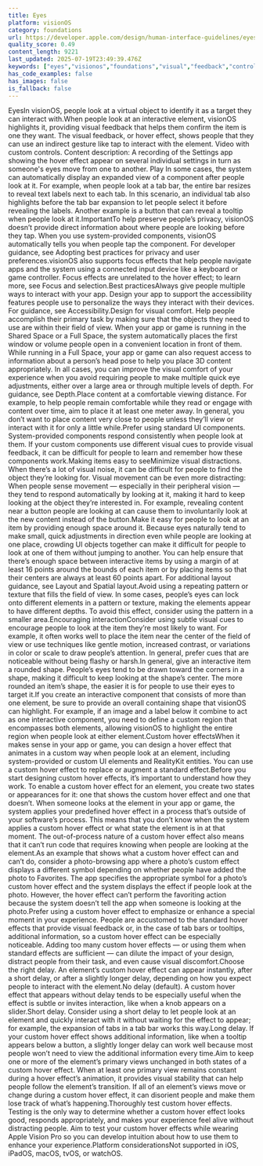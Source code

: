 ```yaml
---
title: Eyes
platform: visionOS
category: foundations
url: https://developer.apple.com/design/human-interface-guidelines/eyes
quality_score: 0.49
content_length: 9221
last_updated: 2025-07-19T23:49:39.476Z
keywords: ["eyes","visionos","foundations","visual","feedback","controls","system","input","selection","design","accessibility","layout","motion","color","animation"]
has_code_examples: false
has_images: false
is_fallback: false
---
```


EyesIn visionOS, people look at a virtual object to identify it as a target they can interact with.When people look at an interactive element, visionOS highlights it, providing visual feedback that helps them confirm the item is one they want. The visual feedback, or hover effect, shows people that they can use an indirect gesture like tap to interact with the element. Video with custom controls. Content description: A recording of the Settings app showing the hover effect appear on several individual settings in turn as someone's eyes move from one to another. Play In some cases, the system can automatically display an expanded view of a component after people look at it. For example, when people look at a tab bar, the entire bar resizes to reveal text labels next to each tab. In this scenario, an individual tab also highlights before the tab bar expansion to let people select it before revealing the labels. Another example is a button that can reveal a tooltip when people look at it.ImportantTo help preserve people’s privacy, visionOS doesn’t provide direct information about where people are looking before they tap. When you use system-provided components, visionOS automatically tells you when people tap the component. For developer guidance, see Adopting best practices for privacy and user preferences.visionOS also supports focus effects that help people navigate apps and the system using a connected input device like a keyboard or game controller. Focus effects are unrelated to the hover effect; to learn more, see Focus and selection.Best practicesAlways give people multiple ways to interact with your app. Design your app to support the accessibility features people use to personalize the ways they interact with their devices. For guidance, see Accessibility.Design for visual comfort. Help people accomplish their primary task by making sure that the objects they need to use are within their field of view. When your app or game is running in the Shared Space or a Full Space, the system automatically places the first window or volume people open in a convenient location in front of them. While running in a Full Space, your app or game can also request access to information about a person’s head pose to help you place 3D content appropriately. In all cases, you can improve the visual comfort of your experience when you avoid requiring people to make multiple quick eye adjustments, either over a large area or through multiple levels of depth. For guidance, see Depth.Place content at a comfortable viewing distance. For example, to help people remain comfortable while they read or engage with content over time, aim to place it at least one meter away. In general, you don’t want to place content very close to people unless they’ll view or interact with it for only a little while.Prefer using standard UI components. System-provided components respond consistently when people look at them. If your custom components use different visual cues to provide visual feedback, it can be difficult for people to learn and remember how these components work.Making items easy to seeMinimize visual distractions. When there’s a lot of visual noise, it can be difficult for people to find the object they’re looking for. Visual movement can be even more distracting: When people sense movement — especially in their peripheral vision — they tend to respond automatically by looking at it, making it hard to keep looking at the object they’re interested in. For example, revealing content near a button people are looking at can cause them to involuntarily look at the new content instead of the button.Make it easy for people to look at an item by providing enough space around it. Because eyes naturally tend to make small, quick adjustments in direction even while people are looking at one place, crowding UI objects together can make it difficult for people to look at one of them without jumping to another. You can help ensure that there’s enough space between interactive items by using a margin of at least 16 points around the bounds of each item or by placing items so that their centers are always at least 60 points apart. For additional layout guidance, see Layout and Spatial layout.Avoid using a repeating pattern or texture that fills the field of view. In some cases, people’s eyes can lock onto different elements in a pattern or texture, making the elements appear to have different depths. To avoid this effect, consider using the pattern in a smaller area.Encouraging interactionConsider using subtle visual cues to encourage people to look at the item they’re most likely to want. For example, it often works well to place the item near the center of the field of view or use techniques like gentle motion, increased contrast, or variations in color or scale to draw people’s attention. In general, prefer cues that are noticeable without being flashy or harsh.In general, give an interactive item a rounded shape. People’s eyes tend to be drawn toward the corners in a shape, making it difficult to keep looking at the shape’s center. The more rounded an item’s shape, the easier it is for people to use their eyes to target it.If you create an interactive component that consists of more than one element, be sure to provide an overall containing shape that visionOS can highlight. For example, if an image and a label below it combine to act as one interactive component, you need to define a custom region that encompasses both elements, allowing visionOS to highlight the entire region when people look at either element.Custom hover effectsWhen it makes sense in your app or game, you can design a hover effect that animates in a custom way when people look at an element, including system-provided or custom UI elements and RealityKit entities. You can use a custom hover effect to replace or augment a standard effect.Before you start designing custom hover effects, it’s important to understand how they work. To enable a custom hover effect for an element, you create two states or appearances for it: one that shows the custom hover effect and one that doesn’t. When someone looks at the element in your app or game, the system applies your predefined hover effect in a process that’s outside of your software’s process. This means that you don’t know when the system applies a custom hover effect or what state the element is in at that moment. The out-of-process nature of a custom hover effect also means that it can’t run code that requires knowing when people are looking at the element.As an example that shows what a custom hover effect can and can’t do, consider a photo-browsing app where a photo’s custom effect displays a different symbol depending on whether people have added the photo to Favorites. The app specifies the appropriate symbol for a photo’s custom hover effect and the system displays the effect if people look at the photo. However, the hover effect can’t perform the favoriting action because the system doesn’t tell the app when someone is looking at the photo.Prefer using a custom hover effect to emphasize or enhance a special moment in your experience. People are accustomed to the standard hover effects that provide visual feedback or, in the case of tab bars or tooltips, additional information, so a custom hover effect can be especially noticeable. Adding too many custom hover effects — or using them when standard effects are sufficient — can dilute the impact of your design, distract people from their task, and even cause visual discomfort.Choose the right delay. An element’s custom hover effect can appear instantly, after a short delay, or after a slightly longer delay, depending on how you expect people to interact with the element.No delay (default). A custom hover effect that appears without delay tends to be especially useful when the effect is subtle or invites interaction, like when a knob appears on a slider.Short delay. Consider using a short delay to let people look at an element and quickly interact with it without waiting for the effect to appear; for example, the expansion of tabs in a tab bar works this way.Long delay. If your custom hover effect shows additional information, like when a tooltip appears below a button, a slightly longer delay can work well because most people won’t need to view the additional information every time.Aim to keep one or more of the element’s primary views unchanged in both states of a custom hover effect. When at least one primary view remains constant during a hover effect’s animation, it provides visual stability that can help people follow the element’s transition. If all of an element’s views move or change during a custom hover effect, it can disorient people and make them lose track of what’s happening.Thoroughly test custom hover effects. Testing is the only way to determine whether a custom hover effect looks good, responds appropriately, and makes your experience feel alive without distracting people. Aim to test your custom hover effects while wearing Apple Vision Pro so you can develop intuition about how to use them to enhance your experience.Platform considerationsNot supported in iOS, iPadOS, macOS, tvOS, or watchOS.